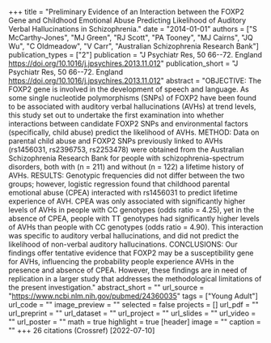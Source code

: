 +++
title = "Preliminary Evidence of an Interaction between the FOXP2 Gene and Childhood Emotional Abuse Predicting Likelihood of Auditory Verbal Hallucinations in Schizophrenia."
date = "2014-01-01"
authors = ["S McCarthy-Jones", "MJ Green", "RJ Scott", "PA Tooney", "MJ Cairns", "JQ Wu", "C Oldmeadow", "V Carr", "Australian Schizophrenia Research Bank"]
publication_types = ["2"]
publication = "J Psychiatr Res, 50 66--72. England https://doi.org/10.1016/j.jpsychires.2013.11.012"
publication_short = "J Psychiatr Res, 50 66--72. England https://doi.org/10.1016/j.jpsychires.2013.11.012"
abstract = "OBJECTIVE: The FOXP2 gene is involved in the development of speech and language. As some single nucleotide polymorphisms (SNPs) of FOXP2 have been found to be associated with auditory verbal hallucinations (AVHs) at trend levels, this study set out to undertake the first examination into whether interactions between candidate FOXP2 SNPs and environmental factors (specifically, child abuse) predict the likelihood of AVHs. METHOD: Data on parental child abuse and FOXP2 SNPs previously linked to AVHs (rs1456031, rs2396753, rs2253478) were obtained from the Australian Schizophrenia Research Bank for people with schizophrenia-spectrum disorders, both with (n = 211) and without (n = 122) a lifetime history of AVHs. RESULTS: Genotypic frequencies did not differ between the two groups; however, logistic regression found that childhood parental emotional abuse (CPEA) interacted with rs1456031 to predict lifetime experience of AVH. CPEA was only associated with significantly higher levels of AVHs in people with CC genotypes (odds ratio = 4.25), yet in the absence of CPEA, people with TT genotypes had significantly higher levels of AVHs than people with CC genotypes (odds ratio = 4.90). This interaction was specific to auditory verbal hallucinations, and did not predict the likelihood of non-verbal auditory hallucinations. CONCLUSIONS: Our findings offer tentative evidence that FOXP2 may be a susceptibility gene for AVHs, influencing the probability people experience AVHs in the presence and absence of CPEA. However, these findings are in need of replication in a larger study that addresses the methodological limitations of the present investigation."
abstract_short = ""
url_source = "https://www.ncbi.nlm.nih.gov/pubmed/24360035"
tags = ["Young Adult"]
url_code = ""
image_preview = ""
selected = false
projects = []
url_pdf = ""
url_preprint = ""
url_dataset = ""
url_project = ""
url_slides = ""
url_video = ""
url_poster = ""
math = true
highlight = true
[header]
image = ""
caption = ""
+++
26 citations (Crossref) [2022-07-10]
